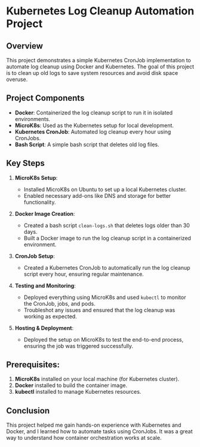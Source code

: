 # Kubernetes Log Cleanup Automation Project

## Overview
This project demonstrates a simple Kubernetes CronJob implementation to automate log cleanup using Docker and Kubernetes. The goal of this project is to clean up old logs to save system resources and avoid disk space overuse.

## Project Components
- **Docker**: Containerized the log cleanup script to run it in isolated environments.
- **MicroK8s**: Used as the Kubernetes setup for local development.
- **Kubernetes CronJob**: Automated log cleanup every hour using CronJobs.
- **Bash Script**: A simple bash script that deletes old log files.

## Key Steps
1. **MicroK8s Setup**: 
   - Installed MicroK8s on Ubuntu to set up a local Kubernetes cluster.
   - Enabled necessary add-ons like DNS and storage for better functionality.

2. **Docker Image Creation**: 
   - Created a bash script `clean-logs.sh` that deletes logs older than 30 days.
   - Built a Docker image to run the log cleanup script in a containerized environment.

3. **CronJob Setup**: 
   - Created a Kubernetes CronJob to automatically run the log cleanup script every hour, ensuring regular maintenance.

4. **Testing and Monitoring**:
   - Deployed everything using MicroK8s and used `kubectl` to monitor the CronJob, jobs, and pods.
   - Troubleshot any issues and ensured that the log cleanup was working as expected.

5. **Hosting & Deployment**: 
   - Deployed the setup on MicroK8s to test the end-to-end process, ensuring the job was triggered successfully.

## Prerequisites:
1. **MicroK8s** installed on your local machine (for Kubernetes cluster).
2. **Docker** installed to build the container image.
3. **kubectl** installed to manage Kubernetes resources.


## Conclusion
This project helped me gain hands-on experience with Kubernetes and Docker, and I learned how to automate tasks using CronJobs. It was a great way to understand how container orchestration works at scale. 
